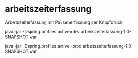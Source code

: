 # arbeitszeiterfassung
Arbeitszeiterfassung mit Pausenerfassung per Knopfdruck




java -jar -Dspring.profiles.active=dev arbeitszeiterfassung-1.0-SNAPSHOT.war

java -jar -Dspring.profiles.active=prod arbeitszeiterfassung-1.0-SNAPSHOT.war

